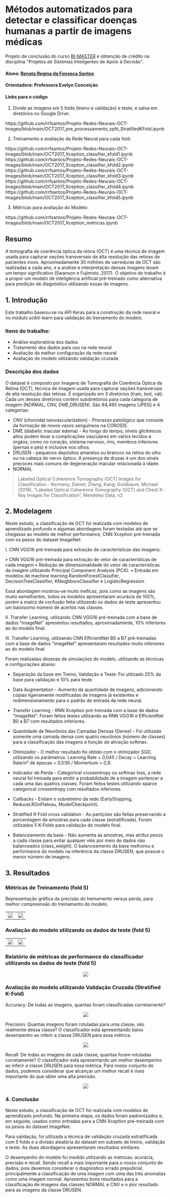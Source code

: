 # Métodos automatizados para detectar e classificar doenças humanas a partir de imagens médicas

Projeto de conclusão do curso [BI-MASTER](https://ica.puc-rio.ai/bi-master/) e obtenção de crédito na disciplina "Projetos de Sistemas Inteligentes de Apoio à Decisão".

#### Aluna: [Renata Regina da Fonseca Santos](https://github.com/rrfsantos)

#### Orientadora: Professora Evelyn Conceição

#### Links para o código
1. Divide as imagens em 5 folds (treino e validação) e teste, e salva em diretórios no Google Drive:
<p>https://github.com/rrfsantos/Projeto-Redes-Neurais-OCT-Images/blob/main/OCT2017_pre_processamento_split_StratifiedKFold.ipynb</p>

2. Treinamento e avaliação da Rede Neural para cada fold:
<p>https://github.com/rrfsantos/Projeto-Redes-Neurais-OCT-Images/blob/main/OCT2017_Xception_classifier_kfold1.ipynb<br>
https://github.com/rrfsantos/Projeto-Redes-Neurais-OCT-Images/blob/main/OCT2017_Xception_classifier_kfold2.ipynb<br>
https://github.com/rrfsantos/Projeto-Redes-Neurais-OCT-Images/blob/main/OCT2017_Xception_classifier_kfold3.ipynb<br>
https://github.com/rrfsantos/Projeto-Redes-Neurais-OCT-Images/blob/main/OCT2017_Xception_classifier_kfold4.ipynb<br>
https://github.com/rrfsantos/Projeto-Redes-Neurais-OCT-Images/blob/main/OCT2017_Xception_classifier_kfold5.ipynb<br></p>

3. Métricas para avaliação do Modelo:
<p>https://github.com/rrfsantos/Projeto-Redes-Neurais-OCT-Images/blob/main/OCT2017_Xception_metricas.ipynb</p>

## Resumo

A tomografia de coerência óptica da retina (OCT) é uma técnica de imagem usada para capturar seções transversais de alta resolução das retinas de pacientes vivos. Aproximadamente 30 milhões de varreduras de OCT são realizadas a cada ano, e a análise e interpretação dessas imagens levam um tempo significativo (Swanson e Fujimoto, 2017). 
O objetivo do trabalho é a propor um modelo de inteligência artificial pré-treinado como alternativa para predição de diagnóstico utilizando essas de imagens.

## 1. Introdução

Este trabalho baseou-se na API Keras para a construção da rede neural e no módulo scikit-learn para validação do treinamento do modelo.

### Itens do trabalho:

* Análise exploratória dos dados
* Tratamento dos dados para uso na rede neural
* Avaliação da melhor configuração da rede neural
* Avaliação do modelo utilizando validação cruzada


### Descrição dos dados

O dataset é composto por imagens de Tomografia de Coerência Óptica da Retina (OCT), técnica de imagem usada para capturar seções transversais de alta resolução das retinas. É organizado em 3 diretórios (train, test, val). Cada um desses diretórios contém subdiretórios para cada categoria de imagem (NORMAL, CNV, DME,DRUSEN). São 84,495 imagens (JPEG) e 4 categorias:

* CNV (choroidal neovascularization) - Processo patológico que consiste da formação de novos vasos sanguíneos na COROIDE.
* DME (diabetic macular edema) - Ao longo do tempo, níveis glicêmicos altos podem levar a complicações vasculares em vários tecidos e órgãos, como no coração, sistema nervoso, rins, membros inferiores (pernas e pés) e inclusive nos olhos.
* DRUSEN - pequenos depósitos amarelos ou brancos na retina do olho ou na cabeça do nervo óptico. A presença de drusas é um dos sinais precoces mais comuns de degeneração macular relacionada à idade.
* NORMAL

> Labeled Optical Coherence Tomography (OCT) Images for Classification - Kermany, Daniel; Zhang, Kang; Goldbaum, Michael (2018), “Labeled Optical Coherence Tomography (OCT) and Chest X-Ray Images for Classification”, Mendeley Data, v2

## 2. Modelagem

Neste estudo, a classificação de OCT foi realizada com modelos de aprendizado profundo e algumas abordagens foram testadas até que se chegasse ao modelo de melhor performance, CNN Xception pré-treinada com os pesos do dataset ImageNet:

I.	CNN VGG16 pré-treinada para extração de características das imagens:

•	CNN VGG16 pré-treinada para extração de vetor de características de cada imagem
•	Redução de dimensionalidade do vetor de características da imagem utilizando Principal Component Analysis (PCA).
•	Entrada em modelos de machine learning RandomForestClassifier, DecisionTreeClassifier, KNeighborsClassifier e LogisticRegression

   Essa abordagem mostrou-se muito ineficaz, pois como as imagens são muito semelhantes, todos os modelos apresentaram acurácia de 100%, porém a matriz de confusão feita utilizando os dados de teste apresentou um baixíssimo número de acertos nas classes.
   
II. Transfer Learning, utilizando CNN VGG16 pré-treinada com a base de dados "imageNet" apresentou resultados, aproximadamente, 10% inferiores ao do modelo final.

III. Transfer Learning, utilizando CNN EfficientNet B0 a B7 pré-treinadas com a base de dados "imageNet" apresentaram resultados muito inferiores ao do modelo final


Foram realizadas dezenas de simulações do modelo, utilizando as técnicas e configurações abaixo:

* Separação da base em Treino, Validação e Teste: Foi utilizado 25% da base para validação e 10% para teste.

* Data Augmentation - Aumento da quantidade de imagens, adicionando cópias ligeiramente modificadas de imagens já existentes e redimensionamento para o padrão de entrada da rede neural.

* Transfer Learning - RNN Xception pré-treinada com a base de dados "imageNet". Foram feitos testes utilizando as RNN VGG16 e EfficientNet B0 a B7 com resultados inferiores.

* Quantidade de Neurônios das Camadas Densas (Dense) - Foi utilizada somente uma camada densa com quatro neurônios (número de classes) para a classificação das imagens e função de ativação softmax.

* Otimizador - O melhor resultado foi obtido com o otimizador SGD, utilizando os parâmetros: Learning Rate = 0,045 / Decay = Learning Rate/n° de épocas = 0,1/30 / Momentum = 0,9.

* Indicador de Perda - Categorical crossentropy ou softmax loss, a rede neural foi treinada para emitir a probabilidade de a imagem pertencer a cada uma das quatros classes. Foram feitos testes utilizando sparce categorical crossentropy com resultados inferiores.

* Callbacks - Evitam o sobretreino da rede (EarlyStopping, ReduceLROnPlateau, ModelCheckpoint).

* Stratified K-Fold cross validation - As partições são feitas preservando a porcentagem de amostras para cada classe (estratificada). Foram utilizados 5 K-Folds para validação do modelo final.

* Balanceamento da base - Não aumenta as amostras, mas atribui pesos a cada classe para evitar qualquer viés por meio de dados não balanceados (class_weight). O balanceamento da base melhorou a performance do modelo na inferência da classe DRUSEN, que possue o menor número de imagens.

## 3. Resultados

### Métricas de Treinamento (fold 5)

Representação gráfica da precisão do treinamento versus perda, para melhor compreensão do treinamento do modelo.
<table class="center">
   <tr>
      <td valign="top"><img src="https://github.com/rrfsantos/Projeto-Redes-Neurais-OCT-Images/blob/main/images/Training_and_validation_accuracy.JPG"/></td>
      <td valign="top"><img src="https://github.com/rrfsantos/Projeto-Redes-Neurais-OCT-Images/blob/main/images/Training_and_validation_loss.JPG"/></td>
    </tr>
</table>

### Avaliação do modelo utilizando os dados de teste (fold 5)

<table class="center">
   <tr>
      <td valign="top"><img src="https://github.com/rrfsantos/Projeto-Redes-Neurais-OCT-Images/blob/main/images/Matriz%20de%20confusao.JPG"/></td>
      <td valign="top"><img src="https://github.com/rrfsantos/Projeto-Redes-Neurais-OCT-Images/blob/main/images/Matriz%20de%20confusao%20normalizada.JPG"/></td>
    </tr>
</table>

### Relatório de métricas de performance do classificador utilizando os dados de teste (fold 5)

<p align="center">
  <img src="https://github.com/rrfsantos/Projeto-Redes-Neurais-OCT-Images/blob/main/images/classification_report.JPG">
</p>

### Avaliação do modelo utilizando Validação Cruzada (Stratified K-Fold)

Accuracy: De todas as imagens, quantas foram classificadas corretamente?
<p align="center">
  <img src="https://github.com/rrfsantos/Projeto-Redes-Neurais-OCT-Images/blob/main/images/accuracy.JPG">
</p>

Precision: Quantas imagens foram rotuladas para uma classe, são realmente dessa classe? O classificador está apresentando baixo desempenho ao inferir a classe DRUSEN para essa métrica.
<p align="center">
  <img src="https://github.com/rrfsantos/Projeto-Redes-Neurais-OCT-Images/blob/main/images/precision.JPG">
</p>

Recall: De todas as imagens de cada classe, quantas foram rotuladas corretamente? O classificador está apresentando um melhor desempenho ao inferir a classe DRUSEN para essa métrica. Para nosso conjunto de dados, podemos considerar que alcançar um melhor recall é mais importante do que obter uma alta precisão.
<p align="center">
  <img src="https://github.com/rrfsantos/Projeto-Redes-Neurais-OCT-Images/blob/main/images/recall.JPG">
</p>

### 4. Conclusão

Neste estudo, a classificação de OCT foi realizada com modelos de aprendizado profundo. Na primeira etapa, os dados foram padronizados e, em seguida, usados como entradas para a CNN Xception pré-treinada com os pesos do dataset ImageNet. 

Para validação, foi utilizada a técnica de validação cruzada estratificada com 5 folds e a divisão aleatória do dataset em subsets de treino, validação e teste. As duas abordagens apresentaram resultados similares.

O desempenho do modelo foi medido utilizando as métricas: acurácia, precisão e recall. Sendo recall a mais importante para o nosso conjunto de dados, pois devemos considerar o diagnóstico errado prejudicial, principalmente a classificação de uma imagem com uma das três anomalias como uma imagem normal. Apresentou bons resultados para a classificação de imagens das classes NORMAL e CNV e o pior resultado para as imagens da classe DRUSEN. 

